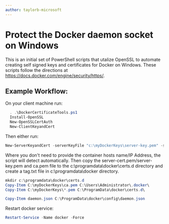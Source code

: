 ```yaml
---
author: taylorb-microsoft
---
```


# Protect the Docker daemon socket on Windows
This is an initial set of PowerShell scripts that utalize OpenSSL to automate creating self signed keys and certificates for Docker on Windows.  These scripts follow the directions at https://docs.docker.com/engine/security/https/.


## Example Workflow:
On your client machine run:
```powershell
  . .\DockerCertificateTools.ps1
  Install-OpenSSL
  New-OpenSSLCertAuth
  New-ClientKeyandCert
```

Then either run:
```powershell 
New-ServerKeyandCert -serverKeyFile "c:\myDockerKeys\server-key.pem" -serverCert "c:\myDockerKeys\server-cert.pem" -serverIPAddresses @($(([System.Net.DNS]::GetHostAddresses("$($env:COMPUTERNAME)")|Where-Object {$_.AddressFamily -eq "InterNetwork"}   |  select-object IPAddressToString)[0].IPAddressToString), "127.0.0.1")
``` 
Where you don't need to provide the container hosts name/IP Address, the script will detect automatically.
Then copy the server-cert.pem/server-key.pem and ca.pem file to the c:\programdata\docker\certs.d directory and create a tag.txt file in c:\programdata\docker directory.
```powershell
mkdir c:\programdata\docker\certs.d
Copy-Item C:\myDockerKeys\ca.pem C:\Users\Administrator\.docker\
Copy-Item C:\myDockerKeys\*.pem C:\ProgramData\docker\certs.d\

Copy-Item daemon.json C:\ProgramData\docker\config\daemon.json
```
Restart docker service:
```powershell
Restart-Service -Name docker -Force

```


